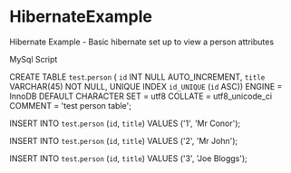 HibernateExample
================

Hibernate Example - Basic hibernate set up to view a person attributes

MySql Script 

CREATE TABLE `test`.`person` (
  `id` INT NULL AUTO_INCREMENT,
  `title` VARCHAR(45) NOT NULL,
  UNIQUE INDEX `id_UNIQUE` (`id` ASC))
ENGINE = InnoDB
DEFAULT CHARACTER SET = utf8
COLLATE = utf8_unicode_ci
COMMENT = 'test person table';


INSERT INTO `test`.`person` (`id`, `title`) VALUES ('1', 'Mr Conor');

INSERT INTO `test`.`person` (`id`, `title`) VALUES ('2', 'Mr John');

INSERT INTO `test`.`person` (`id`, `title`) VALUES ('3', 'Joe Bloggs');

